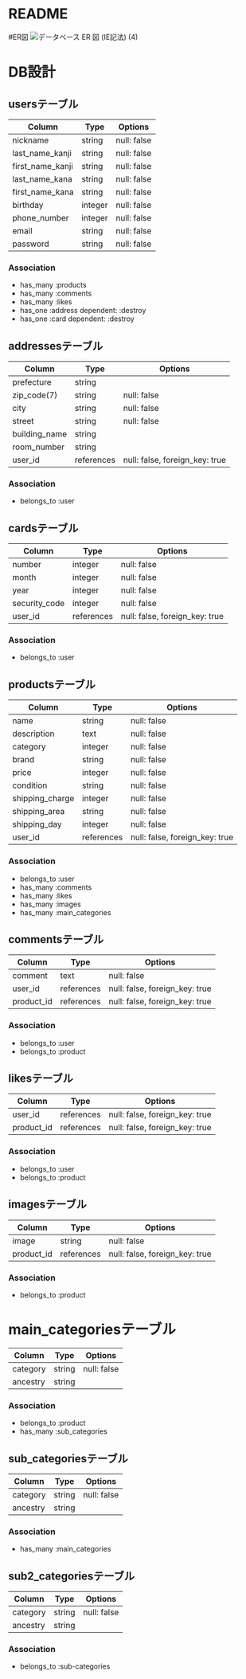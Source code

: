 # README

#ER図
![データベース ER 図 (IE記法) (4)](https://user-images.githubusercontent.com/67144675/88154131-50dfb480-cc41-11ea-9996-05373d0a0462.png)


# DB設計
## usersテーブル
| Column           | Type    | Options     |
| ---------------- | ------- | ----------- |
| nickname         | string  | null: false |
| last_name_kanji  | string  | null: false |
| first_name_kanji | string  | null: false |
| last_name_kana   | string  | null: false |
| first_name_kana  | string  | null: false |
| birthday         | integer | null: false |
| phone_number     | integer | null: false |
| email            | string  | null: false |
| password         | string  | null: false |
### Association
- has_many :products
- has_many :comments
- has_many :likes
- has_one :address dependent: :destroy
- has_one :card dependent: :destroy


## addressesテーブル
| Column        | Type       | Options                        |
| ------------- | ---------- | ------------------------------ |
| prefecture    | string     |
| zip_code(7)   | string     | null: false                    |
| city          | string     | null: false                    |
| street        | string     | null: false                    |
| building_name | string     |
| room_number   | string     |
| user_id       | references | null: false, foreign_key: true |
### Association
- belongs_to :user


## cardsテーブル
| Column        | Type       | Options                        |
| ------------- | ---------- | ------------------------------ |
| number        | integer    | null: false                    |
| month         | integer    | null: false                    |
| year          | integer    | null: false                    |
| security_code | integer    | null: false                    |
| user_id       | references | null: false, foreign_key: true |
### Association
- belongs_to :user


## productsテーブル
| Column          | Type       | Options                        |
| --------------- | ---------- | ------------------------------ |
| name            | string     | null: false                    |
| description     | text       | null: false                    |
| category        | integer    | null: false                    |
| brand           | string     | null: false                    |
| price           | integer    | null: false                    |
| condition       | string     | null: false                    |
| shipping_charge | integer    | null: false                    |
| shipping_area   | string     | null: false                    |
| shipping_day    | integer    | null: false                    |
| user_id         | references | null: false, foreign_key: true |
### Association
- belongs_to :user
- has_many :comments
- has_many :likes
- has_many :images
- has_many :main_categories


## commentsテーブル
| Column     | Type       | Options                        |
| ---------- | ---------- | ------------------------------ |
| comment    | text       | null: false                    |
| user_id    | references | null: false, foreign_key: true |
| product_id | references | null: false, foreign_key: true |
### Association
- belongs_to :user
- belongs_to :product


## likesテーブル
| Column     | Type       | Options                        |
| ---------- | ---------- | ------------------------------ |
| user_id    | references | null: false, foreign_key: true |
| product_id | references | null: false, foreign_key: true |
### Association
- belongs_to :user
- belongs_to :product


## imagesテーブル
| Column     | Type       | Options                        |
| ---------- | ---------- | ------------------------------ |
| image      | string     | null: false                    |
| product_id | references | null: false, foreign_key: true |
### Association
- belongs_to :product


# main_categoriesテーブル
| Column   | Type   | Options     |
| -------- | ------ | ----------- |
| category | string | null: false |
| ancestry | string |
### Association
- belongs_to :product
- has_many :sub_categories

## sub_categoriesテーブル
| Column   | Type   | Options     |
| -------- | ------ | ----------- |
| category | string | null: false |
| ancestry | string |
### Association
- has_many :main_categories


## sub2_categoriesテーブル
| Column   | Type   | Options     |
| -------- | ------ | ----------- |
| category | string | null: false |
| ancestry | string |
### Association
- belongs_to :sub-categories
